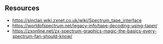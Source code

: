 ## Resources

* https://sinclair.wiki.zxnet.co.uk/wiki/Spectrum_tape_interface
* https://worldofspectrum.net/legacy-info/tape-decoding-using-taper/
* https://zxonline.net/zx-spectrum-graphics-magic-the-basics-every-spectrum-fan-should-know/
